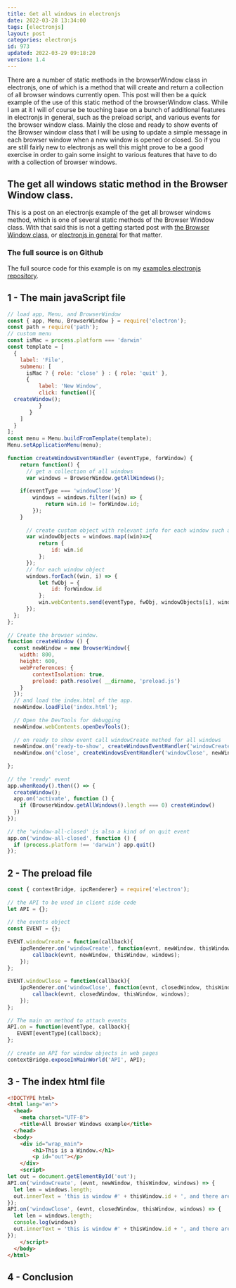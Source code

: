 ```yaml
---
title: Get all windows in electronjs
date: 2022-03-28 13:34:00
tags: [electronjs]
layout: post
categories: electronjs
id: 973
updated: 2022-03-29 09:18:20
version: 1.4
---
```


There are a number of static methods in the browserWindow class in electronjs, one of which is a method that will create and return a collection of all browser windows currently open. This post will then be a quick example of the use of this static method of the browserWindow class. While I am at it I will of course be touching base on a bunch of additional features in electronjs in general, such as the preload script, and various events for the browser window class. Mainly the close and ready to show events of the Browser window class that I will be using to update a simple message in each browser window when a new window is opened or closed. So if you are still fairly new to electronjs as well this might prove to be a good exercise in order to gain some insight to various features that have to do with a collection of browser windows.

<!-- more -->

## The get all windows static method in the Browser Window class.

This is a post on an electronjs example of the get all browser windows method, which is one of several static methods of the Browser Window class. With that said this is not a getting started post with [the Browser Window class](/2022/02/14/electronjs-browser-window/), or [electronjs in general](/2022/02/07/electronjs-hello-world/) for that matter.

### The full source is on Github

The full source code for this example is on my [examples electronjs repository](https://github.com/dustinpfister/examples-electronjs/tree/master/for_post/electronjs-browser-window-get-all-windows).

## 1 - The main javaScript file

```js
// load app, Menu, and BrowserWindow
const { app, Menu, BrowserWindow } = require('electron');
const path = require('path');
// custom menu
const isMac = process.platform === 'darwin'
const template = [
  {
    label: 'File',
    submenu: [
      isMac ? { role: 'close' } : { role: 'quit' },
      {
          label: 'New Window',
          click: function(){
  createWindow();
          }
       }
    ]
  }
];
const menu = Menu.buildFromTemplate(template);
Menu.setApplicationMenu(menu);
 
function createWindowsEventHandler (eventType, forWindow) {
    return function() {
      // get a collection of all windows
      var windows = BrowserWindow.getAllWindows();
  
    if(eventType === 'windowClose'){
        windows = windows.filter((win) => {
            return win.id != forWindow.id;
        });
    }
  
      // create custom object with relevant info for each window such as id
      var windowObjects = windows.map((win)=>{
          return {
              id: win.id
          };
      });
      // for each window object
      windows.forEach((win, i) => {
          let fwObj = {
              id: forWindow.id
          };
          win.webContents.send(eventType, fwObj, windowObjects[i], windowObjects);
      });
  };
};
 
// Create the browser window.
function createWindow () {
  const newWindow = new BrowserWindow({
    width: 800,
    height: 600,
    webPreferences: {
        contextIsolation: true,
        preload: path.resolve( __dirname, 'preload.js')
    }
  });
  // and load the index.html of the app.
  newWindow.loadFile('index.html');
  
  // Open the DevTools for debugging
  newWindow.webContents.openDevTools();
  
  // on ready to show event call windowCreate method for all windows
  newWindow.on('ready-to-show', createWindowsEventHandler('windowCreate', newWindow) );
  newWindow.on('close', createWindowsEventHandler('windowClose', newWindow) );
  
};
 
// the 'ready' event
app.whenReady().then(() => {
  createWindow();
  app.on('activate', function () {
    if (BrowserWindow.getAllWindows().length === 0) createWindow()
  })
});
 
// the 'window-all-closed' is also a kind of on quit event
app.on('window-all-closed', function () {
  if (process.platform !== 'darwin') app.quit()
});
```

## 2 - The preload file

```js
const { contextBridge, ipcRenderer} = require('electron');
 
// the API to be used in client side code
let API = {};
 
// the events object
const EVENT = {};
 
EVENT.windowCreate = function(callback){
    ipcRenderer.on('windowCreate', function(evnt, newWindow, thisWindow, windows) {
        callback(evnt, newWindow, thisWindow, windows);
    });
};
 
EVENT.windowClose = function(callback){
    ipcRenderer.on('windowClose', function(evnt, closedWindow, thisWindow, windows) {
        callback(evnt, closedWindow, thisWindow, windows);
    });
};
 
// The main on method to attach events
API.on = function(eventType, callback){
   EVENT[eventType](callback);
};
 
// create an API for window objects in web pages
contextBridge.exposeInMainWorld('API', API);
```

## 3 - The index html file

```html
<!DOCTYPE html>
<html lang="en">
  <head>
    <meta charset="UTF-8">
    <title>All Browser Windows example</title>
  </head>
  <body>
    <div id="wrap_main">
        <h1>This is a Window.</h1>
        <p id="out"></p>
    </div>
    <script>
let out = document.getElementById('out');
API.on('windowCreate', (evnt, newWindow, thisWindow, windows) => {
  let len = windows.length;
  out.innerText = 'this is window #' + thisWindow.id + ', and there are ' + len + ' windows';
});
API.on('windowClose', (evnt, closedWindow, thisWindow, windows) => {
  let len = windows.length;
  console.log(windows)
  out.innerText = 'this is window #' + thisWindow.id + ', and there are ' + len + ' windows';
});
    </script>
  </body>
</html>
```

## 4 - Conclusion

